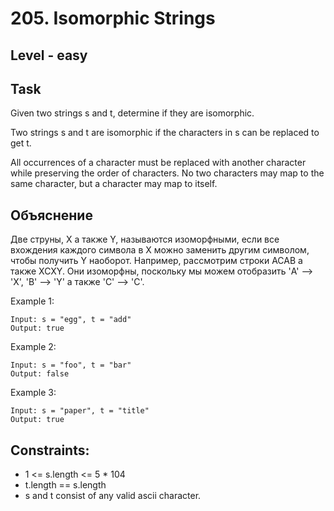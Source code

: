 # 205. Isomorphic Strings


## Level - easy


## Task
Given two strings s and t, determine if they are isomorphic.

Two strings s and t are isomorphic if the characters in s can be replaced to get t.

All occurrences of a character must be replaced with another character while preserving the order of characters. No two characters may map to the same character, but a character may map to itself.


## Объяснение
Две струны, X а также Y, называются изоморфными, если все вхождения каждого символа в X можно заменить другим символом, 
чтобы получить Y наоборот. Например, рассмотрим строки ACAB а также XCXY.
Они изоморфны, поскольку мы можем отобразить 'A' —> 'X', 'B' —> 'Y' а также 'C' —> 'C'.

Example 1:
````
Input: s = "egg", t = "add"
Output: true
````


Example 2:
````
Input: s = "foo", t = "bar"
Output: false
````

Example 3:
````
Input: s = "paper", t = "title"
Output: true
````


## Constraints:
- 1 <= s.length <= 5 * 104
- t.length == s.length
- s and t consist of any valid ascii character.